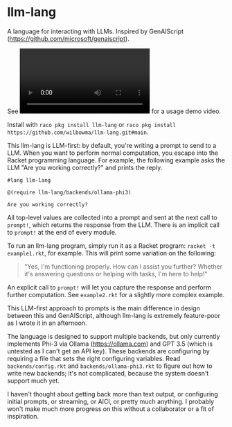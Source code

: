 llm-lang
========
A language for interacting with LLMs. Inspired by GenAIScript (https://github.com/microsoft/genaiscript).

See ![](demo.mp4) for a usage demo video.

Install with `raco pkg install llm-lang` or `raco pkg install https://github.com/wilbowma/llm-lang.git#main`.

This llm-lang is LLM-first: by default, you're writing a prompt to send to a LLM.
When you want to perform normal computation, you escape into the Racket programming language.
For example, the following example asks the LLM "Are you working correctly?" and prints the reply.

```
#lang llm-lang

@(require llm-lang/backends/ollama-phi3)

Are you working correctly?
```

All top-level values are collected into a prompt and sent at the next call to `prompt!`, which returns the response from the LLM.
There is an implicit call to `prompt!` at the end of every module.

To run an llm-lang program, simply run it as a Racket program: `racket -t example1.rkt`, for example.
This will print some variation on the following:
> "Yes, I'm functioning properly. How can I assist you further? Whether it's answering questions or helping with tasks, I'm here to help!"

An explicit call to `prompt!` will let you capture the response and perform further computation.
See `example2.rkt` for a slightly more complex example.

This LLM-first approach to prompts is the main difference in design between this and GenAIScript, although llm-lang is extremely feature-poor as I wrote it in an afternoon.

The language is designed to support multiple backends, but only currently implements Phi-3 via Ollama (https://ollama.com) and GPT 3.5 (which is untested as I can't get an API key).
These backends are configuring by requiring a file that sets the right configuring variables.
Read `backends/config.rkt` and `backends/ollama-phi3.rkt` to figure out how to write new backends; it's not complicated, because the system doesn't support much yet.

I haven't thought about getting back more than text output, or configuring initial prompts, or streaming, or AICI, or pretty much anything.
I probably won't make much more progress on this without a collaborator or a fit of inspiration.
